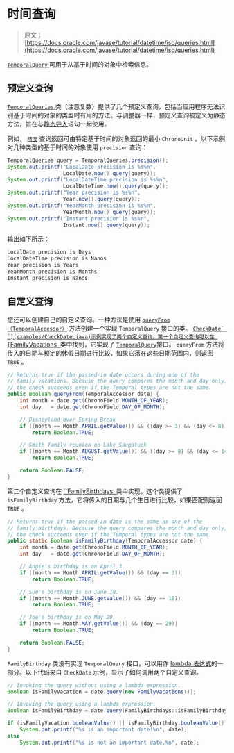 # 时间查询

> 原文： [https://docs.oracle.com/javase/tutorial/datetime/iso/queries.html](https://docs.oracle.com/javase/tutorial/datetime/iso/queries.html)

[`TemporalQuery` ](https://docs.oracle.com/javase/8/docs/api/java/time/temporal/TemporalQuery.html)可用于从基于时间的对象中检索信息。

## 预定义查询

[`TemporalQueries` ](https://docs.oracle.com/javase/8/docs/api/java/time/temporal/TemporalQueries.html)类（注意复数）提供了几个预定义查询，包括当应用程序无法识别基于时间的对象的类型时有用的方法。与调整器一样，预定义查询被定义为静态方法，旨在与[静态导入](../../java/package/usepkgs.html#staticimport)语句一起使用。

例如， [`精度`](https://docs.oracle.com/javase/8/docs/api/java/time/temporal/TemporalQueries.html#precision--) 查询返回可由特定基于时间的对象返回的最小 `ChronoUnit` 。以下示例对几种类型的基于时间的对象使用 `precision` 查询：

```java
TemporalQueries query = TemporalQueries.precision();
System.out.printf("LocalDate precision is %s%n",
                  LocalDate.now().query(query));
System.out.printf("LocalDateTime precision is %s%n",
                  LocalDateTime.now().query(query));
System.out.printf("Year precision is %s%n",
                  Year.now().query(query));
System.out.printf("YearMonth precision is %s%n",
                  YearMonth.now().query(query));
System.out.printf("Instant precision is %s%n",
                  Instant.now().query(query));

```

输出如下所示：

```java
LocalDate precision is Days
LocalDateTime precision is Nanos
Year precision is Years
YearMonth precision is Months
Instant precision is Nanos

```

## 自定义查询

您还可以创建自己的自定义查询。一种方法是使用 [`queryFrom（TemporalAccessor）`](https://docs.oracle.com/javase/8/docs/api/java/time/temporal/TemporalQuery.html#queryFrom-java.time.temporal.TemporalAccessor-) 方法创建一个实现 `TemporalQuery` 接口的类。 [``CheckDate` `](examples/CheckDate.java)示例实现了两个自定义查询。第一个自定义查询可以在 [``FamilyVacations` `](examples/FamilyVacations.java)类中找到，它实现了 [`TemporalQuery`](https://docs.oracle.com/javase/8/docs/api/java/time/temporal/TemporalQuery.html)接口。 `queryFrom` 方法将传入的日期与预定的休假日期进行比较，如果它落在这些日期范围内，则返回 `TRUE` 。

```java
// Returns true if the passed-in date occurs during one of the
// family vacations. Because the query compares the month and day only,
// the check succeeds even if the Temporal types are not the same.
public Boolean queryFrom(TemporalAccessor date) {
    int month = date.get(ChronoField.MONTH_OF_YEAR);
    int day   = date.get(ChronoField.DAY_OF_MONTH);

    // Disneyland over Spring Break
    if ((month == Month.APRIL.getValue()) && ((day >= 3) && (day <= 8)))
        return Boolean.TRUE;

    // Smith family reunion on Lake Saugatuck
    if ((month == Month.AUGUST.getValue()) && ((day >= 8) && (day <= 14)))
        return Boolean.TRUE;

    return Boolean.FALSE;
}

```

第二个自定义查询在 [``FamilyBirthdays` `](examples/FamilyBirthdays.java)类中实现。这个类提供了 `isFamilyBirthday` 方法，它将传入的日期与几个生日进行比较，如果匹配则返回 `TRUE` 。

```java
// Returns true if the passed-in date is the same as one of the
// family birthdays. Because the query compares the month and day only,
// the check succeeds even if the Temporal types are not the same.
public static Boolean isFamilyBirthday(TemporalAccessor date) {
    int month = date.get(ChronoField.MONTH_OF_YEAR);
    int day   = date.get(ChronoField.DAY_OF_MONTH);

    // Angie's birthday is on April 3.
    if ((month == Month.APRIL.getValue()) && (day == 3))
        return Boolean.TRUE;

    // Sue's birthday is on June 18.
    if ((month == Month.JUNE.getValue()) && (day == 18))
        return Boolean.TRUE;

    // Joe's birthday is on May 29.
    if ((month == Month.MAY.getValue()) && (day == 29))
        return Boolean.TRUE;

    return Boolean.FALSE;
}

```

`FamilyBirthday` 类没有实现 `TemporalQuery` 接口，可以用作 [lambda 表达式](../../java/javaOO/lambdaexpressions.html)的一部分。以下代码来自 `CheckDate` 示例，显示了如何调用两个自定义查询。

```java
// Invoking the query without using a lambda expression.
Boolean isFamilyVacation = date.query(new FamilyVacations());

// Invoking the query using a lambda expression.
Boolean isFamilyBirthday = date.query(FamilyBirthdays::isFamilyBirthday);

if (isFamilyVacation.booleanValue() || isFamilyBirthday.booleanValue())
    System.out.printf("%s is an important date!%n", date);
else
    System.out.printf("%s is not an important date.%n", date);

```